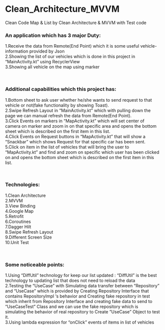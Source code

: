 # Clean_Architecture_MVVM
Clean Code Map & List by Clean Architecture & MVVM with Test code
<br>
<h3>An application which has 3 major Duty:</h3>
1.Receive the data from Remote(End Point) which it is some useful vehicle- information provided by Json
<br>2.Showing the list of our vehicles which is done in this project in
“MainActivity.kt” using RecyclerView
<br>3.Showing all vehicle on the map using marker

<br><h3>Additional capabilities which this project has:</h3>
1.Bottom sheet to ask user whether he/she wants to send request to that vehicle or not(fake functionality by showing Toast).
<br>2.Swipe Refresh Layout in “MainActivity.kt” which with pulling down the page we can manual refresh the data from Remote(End Point).
<br>3.Click Events on markers in “MapActivity.kt” which will set center of camera on marker and zoom in on that specific area and opens the bottom sheet which is described on the first item in this list.
<br>4.Click Events on Request buttons in “MapActivity.kt” that will show a
“Snackbar” which shows Request for that specific car has been sent.
<br>5.Click on item in the list of vehicles that will bring the user to “MapActivity.kt” and find and zoom on specific which user has been clicked on and opens the bottom sheet which is described on the first item in this list.

<br><h3>Technologies:</h3>
1.Clean Architecture
<br>2.MVVM
<br>3.View Binding
<br>4.Google Map
<br>5.Retrofit
<br>6.Coroutines
<br>7.Dagger Hilt
<br>8.Swipe Refresh Layout
<br>9.Different Screen Size
<br>10.Unit Test

<br><h3>Some noticeable points:</h3>
1.Using “DiffUtil” technology for keep our list updated : “DiffUtil” is the best technology to updating list that does not need to reload the data
<br>2.Testing the “UseCase” with Simulating data transfer between “Repository” and “UseCase” which is provided by Creating Repository Interface that contains RepositoryImpl ‘s behavior and Creating fake repository in test which inherit from Repository Interface and creating fake data to send to “UseCaseTest” Class and we can use the fake repository which is simulating the behavior of real repository to Create ”UseCase” Object to test it.
<br>3.Using lambda expression for “onClick” events of items in list of vehicles
